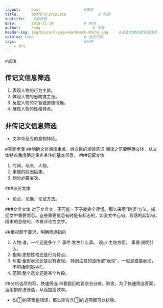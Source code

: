 ```yaml
---
layout:     post   				    #布局
title:      文体学习|20181119				# 标题
subtitle:    #副标题
date:       2018-11-19 				# 时间
author:     Feng 						# 作者
header-img: img/Discord-Logo+Wordmark-White.png 	#这篇文章标题背景图片
catalog: true 						# 是否归档
tags:								#标签
    - 学习
---
```


#点拨
## 传记文信息筛选
1. 表现人物的行为主旨。
2. 体现人物的志向或主张。
3. 反应人物的才智或道德情操。
4. 展现人物的性格特点。

## 非传记文信息筛选
* 文本中反应的食物特征。

#答题步骤
##明确文体阅读重点，树立目的阅读意识
阅读之前要明确文体，从文体特点角度确定重点关注的基本信息。
###记叙文体
1. 时间，地点，人物。
2. 事情的前因后果。
3. 划分必要层次。

###议论文体
* 论点，论据，论证方法。

###文言文体
对于文言文，不可能一下子就完全读懂。那么采用”跳读”方法，捕捉文中重要信息。这些重要信息有时是有标志的，如全文中心句，段落的起始句，段末的总结句，作者评论性文字。

##重视题干要求，明确筛选指向
1. 人物:谁，一个还是多个？
事件:发生什么事。
观点:主张方面。
事理:说明什么。
2. 指向:思想性格还是行为特点。
3. 角度:全部表现还是没有表现。
特别注意的是所谓”表现”，一般是直接表现，不包括侧面衬托。
4. 范围:整个选文还是某个片段。

##分析选项内容，快速筛选
带着题目的要求去分辨，取舍。为了快速筛选答案，运用排除法筛选，从而提高效率。
* 如①的答案是错误，那么所有含①的选项都可以排除。